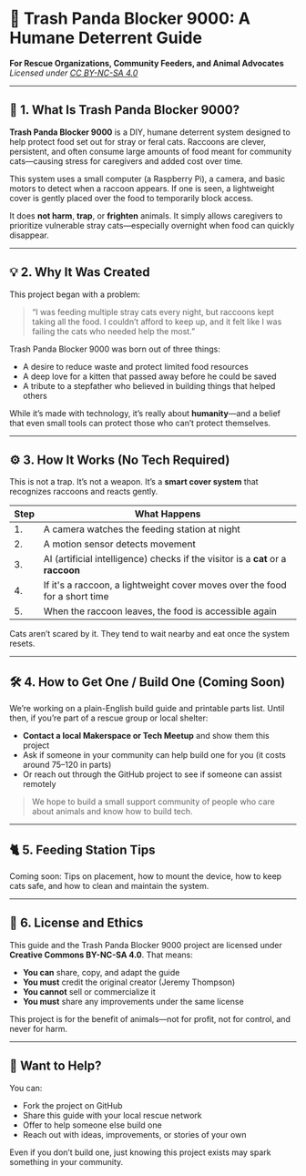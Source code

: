# 📘 Trash Panda Blocker 9000: A Humane Deterrent Guide
**For Rescue Organizations, Community Feeders, and Animal Advocates**  
*Licensed under [CC BY-NC-SA 4.0](https://creativecommons.org/licenses/by-nc-sa/4.0/)*

---

## 🐾 1. What Is Trash Panda Blocker 9000?

**Trash Panda Blocker 9000** is a DIY, humane deterrent system designed to help protect food set out for stray or feral cats. Raccoons are clever, persistent, and often consume large amounts of food meant for community cats—causing stress for caregivers and added cost over time.

This system uses a small computer (a Raspberry Pi), a camera, and basic motors to detect when a raccoon appears. If one is seen, a lightweight cover is gently placed over the food to temporarily block access.

It does **not harm**, **trap**, or **frighten** animals. It simply allows caregivers to prioritize vulnerable stray cats—especially overnight when food can quickly disappear.

---

## 💡 2. Why It Was Created

This project began with a problem:  
> “I was feeding multiple stray cats every night, but raccoons kept taking all the food. I couldn’t afford to keep up, and it felt like I was failing the cats who needed help the most.”

Trash Panda Blocker 9000 was born out of three things:
- A desire to reduce waste and protect limited food resources
- A deep love for a kitten that passed away before he could be saved
- A tribute to a stepfather who believed in building things that helped others

While it’s made with technology, it’s really about **humanity**—and a belief that even small tools can protect those who can’t protect themselves.

---

## ⚙️ 3. How It Works (No Tech Required)

This is not a trap. It’s not a weapon. It’s a **smart cover system** that recognizes raccoons and reacts gently.

| Step | What Happens |
|------|--------------|
| 1.   | A camera watches the feeding station at night |
| 2.   | A motion sensor detects movement |
| 3.   | AI (artificial intelligence) checks if the visitor is a **cat** or a **raccoon** |
| 4.   | If it's a raccoon, a lightweight cover moves over the food for a short time |
| 5.   | When the raccoon leaves, the food is accessible again |

Cats aren’t scared by it. They tend to wait nearby and eat once the system resets.

---

## 🛠️ 4. How to Get One / Build One (Coming Soon)

We’re working on a plain-English build guide and printable parts list. Until then, if you’re part of a rescue group or local shelter:

- **Contact a local Makerspace or Tech Meetup** and show them this project
- Ask if someone in your community can help build one for you (it costs around $75–$120 in parts)
- Or reach out through the GitHub project to see if someone can assist remotely

> We hope to build a small support community of people who care about animals and know how to build tech.

---

## 🐈 5. Feeding Station Tips

Coming soon: Tips on placement, how to mount the device, how to keep cats safe, and how to clean and maintain the system.

---

## 📄 6. License and Ethics

This guide and the Trash Panda Blocker 9000 project are licensed under **Creative Commons BY-NC-SA 4.0**. That means:

- **You can** share, copy, and adapt the guide  
- **You must** credit the original creator (Jeremy Thompson)  
- **You cannot** sell or commercialize it  
- **You must** share any improvements under the same license  

This project is for the benefit of animals—not for profit, not for control, and never for harm.

---

## 🤝 Want to Help?

You can:

- Fork the project on GitHub
- Share this guide with your local rescue network
- Offer to help someone else build one
- Reach out with ideas, improvements, or stories of your own

Even if you don’t build one, just knowing this project exists may spark something in your community.